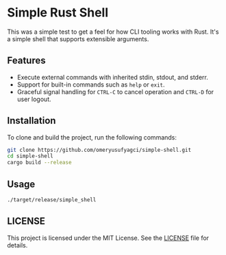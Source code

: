 # Simple Rust Shell

This was a simple test to get a feel for how CLI tooling works with Rust. It's a simple shell that supports extensible arguments. 

## Features

- Execute external commands with inherited stdin, stdout, and stderr.
- Support for built-in commands such as `help` or `exit`.
- Graceful signal handling for `CTRL-C` to cancel operation and `CTRL-D` for user logout.

## Installation

To clone and build the project, run the following commands:

```sh
git clone https://github.com/omeryusufyagci/simple-shell.git
cd simple-shell
cargo build --release
```

## Usage
```sh
./target/release/simple_shell
```

## LICENSE

This project is licensed under the MIT License. See the [LICENSE](LICENSE) file for details.
